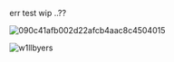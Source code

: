 err test wip ..?? 

![090c41afb002d22afcb4aac8c4504015](https://github.com/user-attachments/assets/6a47075b-2c0b-4fb9-90e9-26af586ea40c)

<p align="left"> <img src="https://komarev.com/ghpvc/?username=w1llbyers&label=Profile%20views&color=0e75b6&style=flat" alt="w1llbyers" /> </p>
